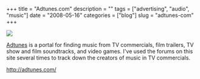 +++
title = "Adtunes.com"
description = ""
tags = ["advertising", "audio", "music"]
date = "2008-05-16"
categories = ["blog"]
slug = "adtunes-com"
+++



  <div class="notebook-screenshot"><a href="http://adtunes.com/"><img src="//konigi.com/media/bluga/wt482d87276090a.jpg"/></a></div><p><a href="http://adtunes.com/">Adtunes</a> is a portal for finding music from TV commercials, film trailers, TV show and film soundtracks, and video games. I've used the forums on this site several times to track down the creators of music in TV commercials.</p>
    
  <a href="http://adtunes.com/">http://adtunes.com/</a>
